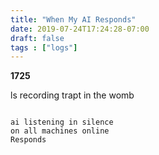 ```yaml
---
title: "When My AI Responds"
date: 2019-07-24T17:24:28-07:00
draft: false
tags : ["logs"]
---
```


**1725**

ls recording trapt in the womb


```

ai listening in silence
on all machines online
Responds

```
